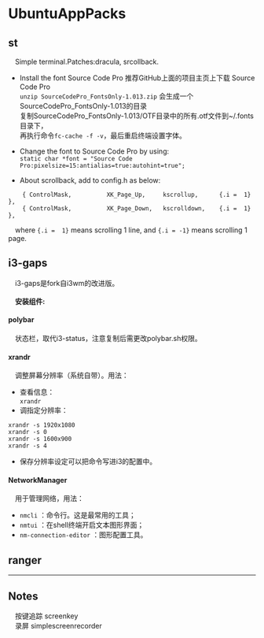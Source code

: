 # UbuntuAppPacks
## st
&emsp;Simple terminal.Patches:dracula, srcollback.<br>

- Install the font Source Code Pro
推荐GitHub上面的项目主页上下载 Source Code Pro <br>
`unzip SourceCodePro_FontsOnly-1.013.zip` 会生成一个SourceCodePro_FontsOnly-1.013的目录 <br>
复制SourceCodePro_FontsOnly-1.013/OTF目录中的所有.otf文件到~/.fonts目录下，<br>
再执行命令`fc-cache -f -v`，最后重启终端设置字体。<br>

- Change the font to Source Code Pro by using:<br>
`static char *font = "Source Code Pro:pixelsize=15:antialias=true:autohint=true";`


- About scrollback, add to config.h as below:<br>
```
	{ ControlMask,          XK_Page_Up,     kscrollup,      {.i =  1} },
	{ ControlMask,          XK_Page_Down,   kscrolldown,    {.i =  1} },
```
&emsp;where `{.i =  1}` means scrolling 1 line, and `{.i = -1}` means scrolling 1 page.<br>
## i3-gaps
&emsp;i3-gaps是fork自i3wm的改进版。<br>
<br>
&emsp;**安装组件:**
#### polybar
&emsp;状态栏，取代i3-status，注意复制后需更改polybar.sh权限。<br>
#### xrandr
&emsp;调整屏幕分辨率（系统自带）。用法：<br>
- 查看信息：<br>
`xrandr`
- 调指定分辨率：<br>
```
xrandr -s 1920x1080
xrandr -s 0
xrandr -s 1600x900
xrandr -s 4
```
- 保存分辨率设定可以把命令写进i3的配置中。<br>
#### NetworkManager
&emsp;用于管理网络，用法：
- `nmcli` ：命令行。这是最常用的工具；
- `nmtui` ：在shell终端开启文本图形界面；
- `nm-connection-editor` ：图形配置工具。
## ranger
---
## Notes
&emsp;按键追踪 screenkey </br>
&emsp;录屏 simplescreenrecorder </br>
